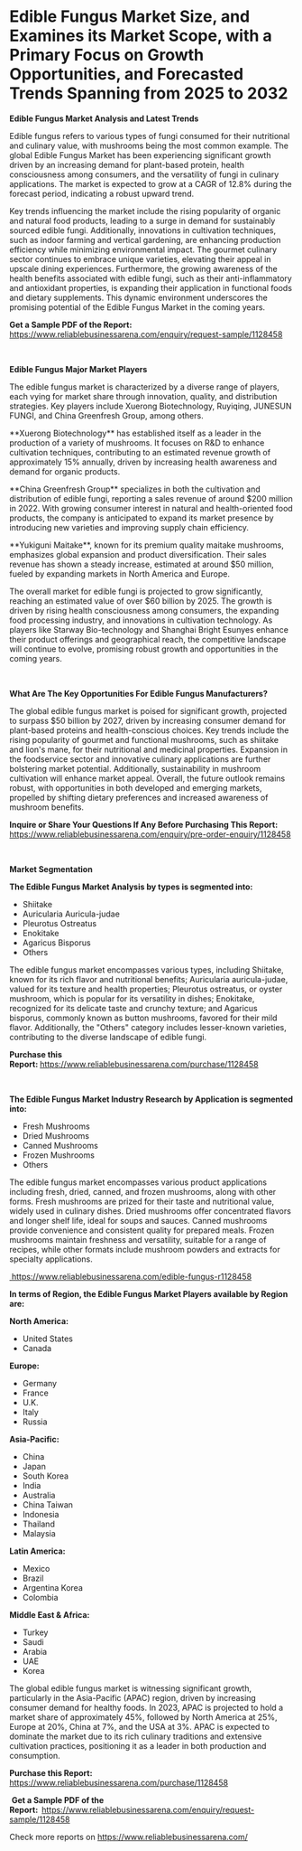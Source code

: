 <p><h1>Edible Fungus Market Size, and Examines its Market Scope, with a Primary Focus on Growth Opportunities, and Forecasted Trends Spanning from 2025 to 2032</h1></p><p><strong>Edible Fungus Market Analysis and Latest Trends</strong></p>
<p><p>Edible fungus refers to various types of fungi consumed for their nutritional and culinary value, with mushrooms being the most common example. The global Edible Fungus Market has been experiencing significant growth driven by an increasing demand for plant-based protein, health consciousness among consumers, and the versatility of fungi in culinary applications. The market is expected to grow at a CAGR of 12.8% during the forecast period, indicating a robust upward trend.</p><p>Key trends influencing the market include the rising popularity of organic and natural food products, leading to a surge in demand for sustainably sourced edible fungi. Additionally, innovations in cultivation techniques, such as indoor farming and vertical gardening, are enhancing production efficiency while minimizing environmental impact. The gourmet culinary sector continues to embrace unique varieties, elevating their appeal in upscale dining experiences. Furthermore, the growing awareness of the health benefits associated with edible fungi, such as their anti-inflammatory and antioxidant properties, is expanding their application in functional foods and dietary supplements. This dynamic environment underscores the promising potential of the Edible Fungus Market in the coming years.</p></p>
<p><strong>Get a Sample PDF of the Report:&nbsp;</strong> <a href="https://www.reliablebusinessarena.com/enquiry/request-sample/1128458?utm_campaign=2130&utm_medium=2&utm_source=Github&utm_content=ia&utm_term=14022025&utm_id=edible-fungus">https://www.reliablebusinessarena.com/enquiry/request-sample/1128458</a></p>
<p>&nbsp;</p>
<p><strong>Edible Fungus Major Market Players</strong></p>
<p><p>The edible fungus market is characterized by a diverse range of players, each vying for market share through innovation, quality, and distribution strategies. Key players include Xuerong Biotechnology, Ruyiqing, JUNESUN FUNGI, and China Greenfresh Group, among others. </p><p>**Xuerong Biotechnology** has established itself as a leader in the production of a variety of mushrooms. It focuses on R&D to enhance cultivation techniques, contributing to an estimated revenue growth of approximately 15% annually, driven by increasing health awareness and demand for organic products.</p><p>**China Greenfresh Group** specializes in both the cultivation and distribution of edible fungi, reporting a sales revenue of around $200 million in 2022. With growing consumer interest in natural and health-oriented food products, the company is anticipated to expand its market presence by introducing new varieties and improving supply chain efficiency.</p><p>**Yukiguni Maitake**, known for its premium quality maitake mushrooms, emphasizes global expansion and product diversification. Their sales revenue has shown a steady increase, estimated at around $50 million, fueled by expanding markets in North America and Europe.</p><p>The overall market for edible fungi is projected to grow significantly, reaching an estimated value of over $60 billion by 2025. The growth is driven by rising health consciousness among consumers, the expanding food processing industry, and innovations in cultivation technology. As players like Starway Bio-technology and Shanghai Bright Esunyes enhance their product offerings and geographical reach, the competitive landscape will continue to evolve, promising robust growth and opportunities in the coming years.</p></p>
<p>&nbsp;</p>
<p><strong>What Are The Key Opportunities For Edible Fungus Manufacturers?</strong></p>
<p><p>The global edible fungus market is poised for significant growth, projected to surpass $50 billion by 2027, driven by increasing consumer demand for plant-based proteins and health-conscious choices. Key trends include the rising popularity of gourmet and functional mushrooms, such as shiitake and lion's mane, for their nutritional and medicinal properties. Expansion in the foodservice sector and innovative culinary applications are further bolstering market potential. Additionally, sustainability in mushroom cultivation will enhance market appeal. Overall, the future outlook remains robust, with opportunities in both developed and emerging markets, propelled by shifting dietary preferences and increased awareness of mushroom benefits.</p></p>
<p><strong>Inquire or Share Your Questions If Any Before Purchasing This Report:</strong> <a href="https://www.reliablebusinessarena.com/enquiry/pre-order-enquiry/1128458?utm_campaign=2130&utm_medium=2&utm_source=Github&utm_content=ia&utm_term=14022025&utm_id=edible-fungus">https://www.reliablebusinessarena.com/enquiry/pre-order-enquiry/1128458</a></p>
<p>&nbsp;</p>
<p><strong>Market Segmentation</strong></p>
<p><strong>The Edible Fungus Market Analysis by types is segmented into:</strong></p>
<p><ul><li>Shiitake</li><li>Auricularia Auricula-judae</li><li>Pleurotus Ostreatus</li><li>Enokitake</li><li>Agaricus Bisporus</li><li>Others</li></ul></p>
<p><p>The edible fungus market encompasses various types, including Shiitake, known for its rich flavor and nutritional benefits; Auricularia auricula-judae, valued for its texture and health properties; Pleurotus ostreatus, or oyster mushroom, which is popular for its versatility in dishes; Enokitake, recognized for its delicate taste and crunchy texture; and Agaricus bisporus, commonly known as button mushrooms, favored for their mild flavor. Additionally, the "Others" category includes lesser-known varieties, contributing to the diverse landscape of edible fungi.</p></p>
<p><strong>Purchase this Report:&nbsp;</strong><a href="https://www.reliablebusinessarena.com/purchase/1128458?utm_campaign=2130&utm_medium=2&utm_source=Github&utm_content=ia&utm_term=14022025&utm_id=edible-fungus">https://www.reliablebusinessarena.com/purchase/1128458</a></p>
<p>&nbsp;</p>
<p><strong>The Edible Fungus Market Industry Research by Application is segmented into:</strong></p>
<p><ul><li>Fresh Mushrooms</li><li>Dried Mushrooms</li><li>Canned Mushrooms</li><li>Frozen Mushrooms</li><li>Others</li></ul></p>
<p><p>The edible fungus market encompasses various product applications including fresh, dried, canned, and frozen mushrooms, along with other forms. Fresh mushrooms are prized for their taste and nutritional value, widely used in culinary dishes. Dried mushrooms offer concentrated flavors and longer shelf life, ideal for soups and sauces. Canned mushrooms provide convenience and consistent quality for prepared meals. Frozen mushrooms maintain freshness and versatility, suitable for a range of recipes, while other formats include mushroom powders and extracts for specialty applications.</p></p>
<p><a href="https://www.reliablebusinessarena.com/edible-fungus-r1128458?utm_campaign=2130&utm_medium=2&utm_source=Github&utm_content=ia&utm_term=14022025&utm_id=edible-fungus">&nbsp;https://www.reliablebusinessarena.com/edible-fungus-r1128458</a></p>
<p><strong>In terms of Region, the Edible Fungus Market Players available by Region are:</strong></p>
<p>
    <p> <strong> North America: </strong>
        <ul>
            <li>United States</li>
            <li>Canada</li>
        </ul>
        </p> 
    <p> <strong> Europe: </strong>
        <ul>
            <li>Germany</li>
            <li>France</li>
            <li>U.K.</li>
            <li>Italy</li>
            <li>Russia</li>
        </ul>
        </p> 
    <p> <strong> Asia-Pacific: </strong>
        <ul>
            <li>China</li>
            <li>Japan</li>
            <li>South Korea</li>
            <li>India</li>
            <li>Australia</li>
            <li>China Taiwan</li>
            <li>Indonesia</li>
            <li>Thailand</li>
            <li>Malaysia</li>
        </ul>
        </p> 
    <p> <strong> Latin America: </strong>
        <ul>
            <li>Mexico</li>
            <li>Brazil</li>
            <li>Argentina Korea</li>
            <li>Colombia</li>
        </ul>
        </p> 
    <p> <strong> Middle East & Africa: </strong>
        <ul>
            <li>Turkey</li>
            <li>Saudi</li>
            <li>Arabia</li>
            <li>UAE</li>
            <li>Korea</li>
        </ul>
    </p>
    </p>
<p><p>The global edible fungus market is witnessing significant growth, particularly in the Asia-Pacific (APAC) region, driven by increasing consumer demand for healthy foods. In 2023, APAC is projected to hold a market share of approximately 45%, followed by North America at 25%, Europe at 20%, China at 7%, and the USA at 3%. APAC is expected to dominate the market due to its rich culinary traditions and extensive cultivation practices, positioning it as a leader in both production and consumption.</p></p>
<p><strong>Purchase this Report: </strong><a href="https://www.reliablebusinessarena.com/purchase/1128458?utm_campaign=2130&utm_medium=2&utm_source=Github&utm_content=ia&utm_term=14022025&utm_id=edible-fungus">https://www.reliablebusinessarena.com/purchase/1128458</a></p>
<p>&nbsp;<strong>Get a Sample PDF of the Report:&nbsp;&nbsp;</strong><a href="https://www.reliablebusinessarena.com/enquiry/request-sample/1128458?utm_campaign=2130&utm_medium=2&utm_source=Github&utm_content=ia&utm_term=14022025&utm_id=edible-fungus">https://www.reliablebusinessarena.com/enquiry/request-sample/1128458</a></p>
<p><strong></strong></p>
<p>Check more reports on <a href="https://www.reliablebusinessarena.com/?utm_campaign=2130&utm_medium=2&utm_source=Github&utm_content=ia&utm_term=14022025&utm_id=edible-fungus">https://www.reliablebusinessarena.com/</a></p>